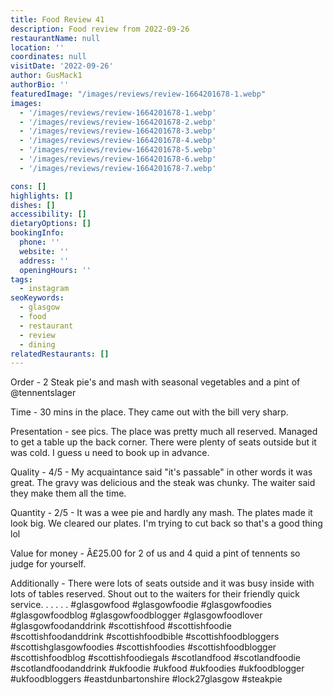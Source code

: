 ```yaml
---
title: Food Review 41
description: Food review from 2022-09-26
restaurantName: null
location: ''
coordinates: null
visitDate: '2022-09-26'
author: GusMack1
authorBio: ''
featuredImage: "/images/reviews/review-1664201678-1.webp"
images:
  - '/images/reviews/review-1664201678-1.webp'
  - '/images/reviews/review-1664201678-2.webp'
  - '/images/reviews/review-1664201678-3.webp'
  - '/images/reviews/review-1664201678-4.webp'
  - '/images/reviews/review-1664201678-5.webp'
  - '/images/reviews/review-1664201678-6.webp'
  - '/images/reviews/review-1664201678-7.webp'

cons: []
highlights: []
dishes: []
accessibility: []
dietaryOptions: []
bookingInfo:
  phone: ''
  website: ''
  address: ''
  openingHours: ''
tags:
  - instagram
seoKeywords:
  - glasgow
  - food
  - restaurant
  - review
  - dining
relatedRestaurants: []
---
```

Order - 2 Steak pie's and mash with seasonal vegetables and a pint of @tennentslager

Time - 30 mins in the place. They came out with the bill very sharp.

Presentation - see pics. The place was pretty much all reserved. Managed to get a table up the back corner. There were plenty of seats outside but it was cold. I guess u need to book up in advance.

Quality - 4/5 - My acquaintance said "it's passable" in other words it was great. The gravy was delicious and the steak was chunky. The waiter said they make them all the time.

Quantity - 2/5 - It was a wee pie and hardly any mash. The plates made it look big. We cleared our plates. I'm trying to cut back so that's a good thing lol 

Value for money - Â£25.00 for 2 of us and 4 quid a pint of tennents so judge for yourself.

Additionally - There were lots of seats outside and it was busy inside with lots of tables reserved. Shout out to the waiters for their friendly quick service. 
.
.
.
.
.
#glasgowfood #glasgowfoodie #glasgowfoodies #glasgowfoodblog #glasgowfoodblogger #glasgowfoodlover #glasgowfoodanddrink #scottishfood #scottishfoodie #scottishfoodanddrink #scottishfoodbible #scottishfoodbloggers #scottishglasgowfoodies #scottishfoodies #scottishfoodblogger #scottishfoodblog #scottishfoodiegals #scotlandfood #scotlandfoodie #scotlandfoodanddrink #ukfoodie #ukfood #ukfoodies #ukfoodblogger #ukfoodbloggers #eastdunbartonshire #lock27glasgow #steakpie
